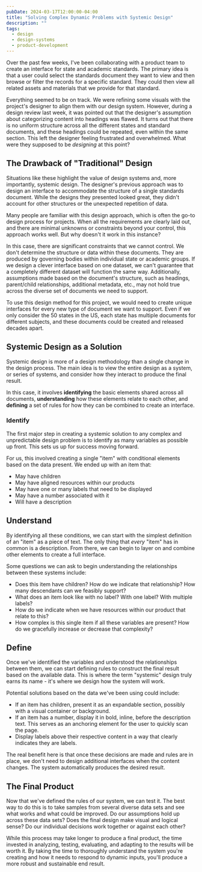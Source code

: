 ```yaml
---
pubDate: 2024-03-17T12:00:00-04:00
title: "Solving Complex Dynamic Problems with Systemic Design"
description: ""
tags:
  - design
  - design-systems
  - product-development
---
```


Over the past few weeks, I've been collaborating with a product team to create an interface for state and academic standards. The primary idea is that a user could select the standards document they want to view and then browse or filter the records for a specific standard. They could then view all related assets and materials that we provide for that standard.

Everything seemed to be on track. We were refining some visuals with the project's designer to align them with our design system. However, during a design review last week, it was pointed out that the designer's assumption about categorizing content into headings was flawed. It turns out that there is no uniform structure across all the different states and standard documents, and these headings could be repeated, even within the same section. This left the designer feeling frustrated and overwhelmed. What were they supposed to be _designing_ at this point?

## The Drawback of "Traditional" Design

Situations like these highlight the value of design systems and, more importantly, systemic design. The designer's previous approach was to design an interface to accommodate the structure of a single standards document. While the designs they presented looked great, they didn't account for other structures or the unexpected repetition of data.

Many people are familiar with this design approach, which is often the go-to design process for projects. When all the requirements are clearly laid out, and there are minimal unknowns or constraints beyond your control, this approach works well. But why doesn't it work in this instance?

In this case, there are significant constraints that we cannot control. We don't determine the structure or data within these documents. They are produced by governing bodies within individual state or academic groups. If we design a clever interface based on one dataset, we can't guarantee that a completely different dataset will function the same way. Additionally, assumptions made based on the document's structure, such as headings, parent/child relationships, additional metadata, etc., may not hold true across the diverse set of documents we need to support.

To use this design method for this project, we would need to create unique interfaces for every new type of document we want to support. Even if we only consider the 50 states in the US, each state has multiple documents for different subjects, and these documents could be created and released decades apart.

## Systemic Design as a Solution

Systemic design is more of a design methodology than a single change in the design process. The main idea is to view the entire design as a system, or series of systems, and consider how they interact to produce the final result.

In this case, it involves **identifying** the basic elements shared across all documents, **understanding** how these elements relate to each other, and **defining** a set of rules for how they can be combined to create an interface.

### Identify

The first major step in creating a systemic solution to any complex and unpredictable design problem is to identify as many variables as possible up front. This sets us up for success moving forward.

For us, this involved creating a single "item" with conditional elements based on the data present. We ended up with an item that:

- May have children
- May have aligned resources within our products
- May have one or many labels that need to be displayed
- May have a number associated with it
- Will have a description

## Understand

By identifying all these conditions, we can start with the simplest definition of an "item" as a piece of text. The only thing that _every_ "item" has in common is a description. From there, we can begin to layer on and combine other elements to create a full interface.

Some questions we can ask to begin understanding the relationships between these systems include:

- Does this item have children? How do we indicate that relationship? How many descendants can we feasibly support?
- What does an item look like with no label? With one label? With multiple labels?
- How do we indicate when we have resources within our product that relate to this?
- How complex is this single item if all these variables are present? How do we gracefully increase or decrease that complexity?

## Define

Once we've identified the variables and understood the relationships between them, we can start defining rules to construct the final result based on the available data. This is where the term "systemic" design truly earns its name - it's where we design how the system will work.

Potential solutions based on the data we've been using could include:

- If an item has children, present it as an expandable section, possibly with a visual container or background.
- If an item has a number, display it in bold, inline, before the description text. This serves as an anchoring element for the user to quickly scan the page.
- Display labels above their respective content in a way that clearly indicates they are labels.

The real benefit here is that once these decisions are made and rules are in place, we don't need to design additional interfaces when the content changes. The system automatically produces the desired result.

## The Final Product

Now that we've defined the rules of our system, we can test it. The best way to do this is to take samples from several diverse data sets and see what works and what could be improved. Do our assumptions hold up across these data sets? Does the final design make visual and logical sense? Do our individual decisions work together or against each other?

While this process may take longer to produce a final product, the time invested in analyzing, testing, evaluating, and adapting to the results will be worth it. By taking the time to thoroughly understand the system you're creating and how it needs to respond to dynamic inputs, you'll produce a more robust and sustainable end result.
